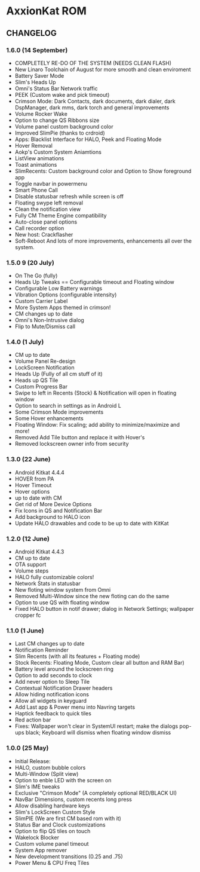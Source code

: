 AxxionKat ROM
===============

CHANGELOG 
---------

### 1.6.0 (14 September) 
- COMPLETELY RE-DO OF THE SYSTEM (NEEDS CLEAN FLASH)
- New Linaro Toolchain of August for more smooth and clean enviroment
- Battery Saver Mode 
- Slim's Heads Up
- Omni's Status Bar Network traffic
- PEEK (Custom wake and pick timeout)
- Crimson Mode: Dark Contacts, dark documents, dark dialer, 
dark DspManager, dark mms, dark torch and general improvements
- Volume Rocker Wake
- Option to change QS Ribbons size
- Volume panel custom background color
- Improved SlimPie (thanks to crdroid)
- Apps: Blacklist Interface for HALO, Peek and Floating Mode
- Hover Removal
- Aokp's Custom System Aniamtions
- ListView animations
- Toast animations
- SlimRecents: Custom background color and Option to Show foreground app
- Toggle navbar in powermenu
- Smart Phone Call
- Disable statusbar refresh while screen is off
- Floating swype left removal
- Clean the notification view
- Fully CM Theme Engine compatibility
- Auto-close panel options 
- Call recorder option
- New host: Crackflasher
- Soft-Reboot
And lots of more improvements, enhancements all over the system.

### 1.5.0 9 (20 July)
- On The Go (fully)
- Heads Up Tweaks == Configurable timeout and Floating window
- Configurable Low Battery warnings
- Vibration Options (configurable intensity)
- Custom Carrier Label
- More System Apps themed in crimson!
- CM changes up to date
- Omni's Non-Intrusive dialog 
- Flip to Mute/Dismiss call

### 1.4.0 (1 July)
- CM up to date
- Volume Panel Re-design
- LockScreen Notification
- Heads Up (Fully of all cm stuff of it)
- Heads up QS Tile
- Custom Progress Bar
- Swipe to left in Recents (Stock) & Notification will open in floating window
- Option to search in settings as in Android L
- Some Crimson Mode improvements
- Some Hover enhancements
- Floating Window: Fix scaling; add ability to minimize/maximize and more!
- Removed Add Tile button and replace it with Hover's
- Removed lockscreen owner info from security

### 1.3.0 (22 June)
- Android Kitkat 4.4.4
- HOVER from PA
- Hover Timeout
- Hover options
- up to date with CM
- Get rid of More Device Options
- Fix Icons in QS and Notification Bar
- Add background to HALO icon
- Update HALO drawables and code to be up to date with KitKat

### 1.2.0 (12 June)
- Android Kitkat 4.4.3
- CM up to date
- OTA support
- Volume steps
- HALO fully customizable colors!
- Network Stats in statusbar
- New floting window system from Omni
- Removed Multi-Window since the new floting can do the same
- Option to use QS with floating window
- Fixed HALO button in notif drawer; dialog in Network Settings; wallpaper cropper fc

### 1.1.0 (1 June)
- Last CM changes up to date
- Notification Reminder
- Slim Recents (with all its features + Floating mode)
- Stock Recents: Floating Mode, Custom clear all button and RAM Bar)
- Battery level around the lockscreen ring
- Option to add seconds to clock
- Add never option to Sleep Tile
- Contextual Notification Drawer headers
- Allow hiding notification icons
- Allow all widgets in keyguard
- Add Last app & Power menu into Navring targets
- Haptick feedback to quick tiles
- Red action bar
- Fixes: Wallpaper won't clear in SystemUI restart; make the dialogs pop-ups black; Keyboard will dismiss when floating window dismiss 

### 1.0.0 (25 May)
- Initial Release:
- HALO, custom bubble colors
- Multi-Window (Split view)
- Option to enble LED with the screen on
- Slim's IME tweaks
- Exclusive "Crimson Mode" (A completely optional RED/BLACK UI)
- NavBar Dimensions, custom recents long press
- Allow disabling hardware keys
- Slim's LockScreen Custom Style 
- SlimPIE (We are first CM based rom with it)
- Status Bar and Clock customizations
- Option to flip QS tiles on touch
- Wakelock Blocker
- Custom volume panel timeout 
- System App remover
- New development transitions (0.25 and .75)
- Power Menu & CPU Freq Tiles
